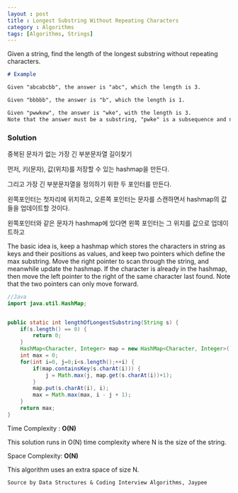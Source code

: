 ```yaml
---
layout : post
title : Longest Substring Without Repeating Characters
category : Algorithms
tags: [Algorithms, Strings]
---
```


Given a string, find the length of the longest substring without repeating characters.

```markdown
# Example

Given "abcabcbb", the answer is "abc", which the length is 3.

Given "bbbbb", the answer is "b", which the length is 1.

Given "pwwkew", the answer is "wke", with the length is 3.
Note that the answer must be a substring, "pwke" is a subsequence and not a substring.
```



### Solution

중복된 문자가 없는 가장 긴 부분문자열 길이찾기

먼저, 키(문자), 값(위치)를 저장할 수 있는 hashmap을 만든다.

그리고 가장 긴 부분문자열을 정의하기 위한 두 포인터를 만든다.

왼쪽포인터는 첫자리에 위치하고, 오른쪽 포인터는 문자를 스캔하면서 hashmap의 값들을 업데이트할 것이다.

왼쪽포인터와 같은 문자가 hashmap에 있다면 왼쪽 포인터는 그 위치를 값으로 업데이트하고



The basic idea is, keep a hashmap which stores the characters in string as keys and their positions as values, and keep two pointers which define the max substring. Move the right pointer to scan through the string, and meanwhile update the hashmap. If the character is already in the hashmap, then move the left pointer to the right of the same character last found. Note that the two pointers can only move forward.

```java
//Java
import java.util.HashMap;


public static int lengthOfLongestSubstring(String s) {
	if(s.length() == 0) {
		return 0;
	}
	HashMap<Character, Integer> map = new HashMap<Character, Integer>();
	int max = 0;
	for(int i=0, j=0;i<s.length();++i) {
		if(map.containsKey(s.charAt(i))) {
			j = Math.max(j, map.get(s.charAt(i))+1);
		}
		map.put(s.charAt(i), i);
		max = Math.max(max, i - j + 1);
	}
	return max;
}

```



Time Complexity : **O(N)**

This solution runs in O(N) time complexity where N is the size of the string.



Space Complexity: **O(N)**

This algorithm uses an extra space of size N.



```markdown
Source by Data Structures & Coding Interview Algorithms, Jaypee
```
